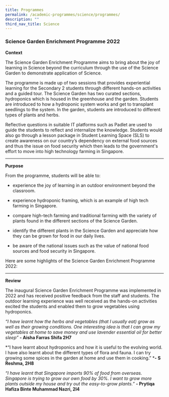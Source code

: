 ```yaml
---
title: Programmes
permalink: /academic-programmes/science/programmes/
description: ""
third_nav_title: Science
---
```

### Science Garden Enrichment Programme 2022

**Context**

The Science Garden Enrichment Programme aims to bring about the joy of learning in Science beyond the curriculum through the use of the Science Garden to demonstrate application of Science.

The programme is made up of two sessions that provides experiential learning for the Secondary 2 students through different hands-on activities and a guided tour. The Science Garden has two curated sections, hydroponics which is housed in the greenhouse and the garden. Students are introduced to how a hydroponic system works and get to transplant seedlings to the system. In the garden, students are introduced to different types of plants and herbs. 

Reflective questions in suitable IT platforms such as Padlet are used to guide the students to reflect and internalize the knowledge. Students would also go through a lesson package in Student Learning Space (SLS) to create awareness on our country’s dependency on external food sources and thus the issue on food security which then leads to the government's effort to move into high technology farming in Singapore. 
<hr>

**Purpose**

From the programme, students will be able to:

* experience the joy of learning in an outdoor environment beyond the classroom.

* experience hydroponic framing, which is an example of high tech farming in Singapore.

* compare high-tech farming and traditional farming with the variety of plants found in the different sections of the Science Garden.

* identify the different plants in the Science Garden and appreciate how they can be grown for food in our daily lives.

* be aware of the national issues such as the value of national food sources and food security in Singapore.

Here are some highlights of the Science Garden Enrichment Programme 2022:
<hr>

**Review**

The inaugural Science Garden Enrichment Programme was implemented in 2022 and has received positive feedback from the staff and students. The outdoor learning experience was well received as the hands-on activities excited the students and enabled them to grow vegetables using hydroponics.  

*“I have learnt how the herbs and vegetables (that I usually eat) grow as well as their growing conditions. One interesting idea is that I can grow my vegetables at home to save money and use lavender essential oil for better sleep”* **- Aisha Farras Shifa 2H7**

*“I have learnt about hydroponics and how it is useful to the evolving world. I have also learnt about the different types of flora and fauna. I can try growing some spices in the garden at home and use them in cooking.” ***- S Reshma, 2H8**

*“I have learnt that Singapore imports 90% of food from overseas. Singapore is trying to grow our own food by 30%. I want to grow more plants outside my house and try out the easy-to-grow plants.”* **- Prytiqa Hafiza Binte Muhammad Nazri, 2I4**